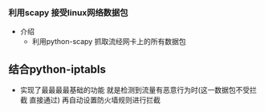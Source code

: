 ### 利用scapy 接受linux网络数据包

+ 介绍
  + 利用python-scapy 抓取流经网卡上的所有数据包

## 结合python-iptabls

- 实现了最最最最基础的功能 就是检测到流量有恶意行为时(这一数据包不受拦截 直接通过) 再自动设置防火墙规则进行拦截

